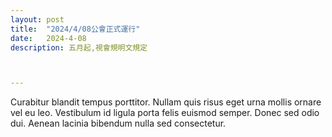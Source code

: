 ```yaml
---
layout: post
title:  "2024/4/08公會正式運行"
date:   2024-4-08
description: 五月起,視會規明文規定



---
```


<p class="intro"><span class="dropcap">C</span>urabitur blandit tempus porttitor. Nullam quis risus eget urna mollis ornare vel eu leo. Vestibulum id ligula porta felis euismod semper. Donec sed odio dui. Aenean lacinia bibendum nulla sed consectetur.</p>
